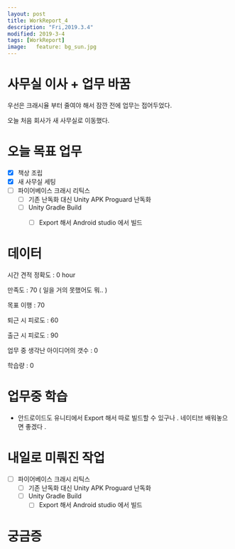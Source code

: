 ```yaml
---
layout: post
title: WorkReport_4
description: "Fri,2019.3.4"
modified: 2019-3-4
tags: [WorkReport]
image:   feature: bg_sun.jpg
---
```


# 사무실 이사 + 업무 바꿈 
우선은 크래시율 부터 줄여야 해서 잠깐 전에 업무는 접어두었다.

오늘 처음 회사가 새 사무실로 이동했다. 

# 오늘 목표 업무 
- [x] 책상 조립 
- [x] 새 사무실 세팅 
- [ ] 파이어베이스 크래시 리틱스 
  - [ ] 기존 난독화 대신 Unity APK Proguard 난독화 
   - [ ] Unity Gradle Build 
      - [ ] Export 해서 Android studio 에서 빌드 



# 데이터 
시간 견적 정확도 : 0 hour

만족도 : 70 ( 일을 거의 못했어도 뭐.. )

목표 이행 : 70

퇴근 시 피로도 : 60

출근 시 피로도 : 90 

업무 중 생각난 아이디어의 갯수 : 0

학습량 : 0

# 업무중 학습
- 안드로이드도 유니티에서 Export 해서 따로 빌드할 수 있구나 . 네이티브 배워놓으면 좋겠다 . 

# 내일로 미뤄진 작업 
- [ ] 파이어베이스 크래시 리틱스 
  - [ ] 기존 난독화 대신 Unity APK Proguard 난독화 
   - [ ] Unity Gradle Build 
      - [ ] Export 해서 Android studio 에서 빌드 
# 궁금증
